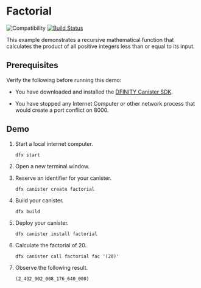 # Factorial

![Compatibility](https://img.shields.io/badge/compatibility-0.6.20-blue)
[![Build Status](https://github.com/dfinity/examples/workflows/motoko-factorial-example/badge.svg)](https://github.com/dfinity/examples/actions?query=workflow%3Amotoko-factorial-example)

This example demonstrates a recursive mathematical function that calculates the
product of all positive integers less than or equal to its input.

## Prerequisites

Verify the following before running this demo:

*  You have downloaded and installed the [DFINITY Canister
   SDK](https://sdk.dfinity.org).

*  You have stopped any Internet Computer or other network process that would
   create a port conflict on 8000.

## Demo

1. Start a local internet computer.

   ```text
   dfx start
   ```

1. Open a new terminal window.

1. Reserve an identifier for your canister.

   ```text
   dfx canister create factorial
   ```

1. Build your canister.

   ```text
   dfx build
   ```

1. Deploy your canister.

   ```text
   dfx canister install factorial
   ```

1. Calculate the factorial of 20.

   ```text
   dfx canister call factorial fac '(20)'
   ```

1. Observe the following result.

   ```text
   (2_432_902_008_176_640_000)
   ```
